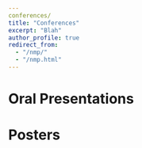 ```yaml
---
conferences/
title: "Conferences"
excerpt: "Blah"
author_profile: true
redirect_from: 
  - "/nmp/"
  - "/nmp.html"
---
```


Oral Presentations
======

Posters
======

